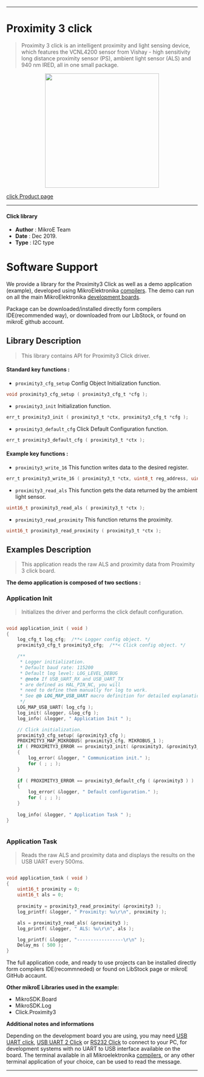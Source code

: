 
---
# Proximity 3 click

> Proximity 3 click is an intelligent proximity and light sensing device, which features the VCNL4200 sensor from Vishay - high sensitivity long distance proximity sensor (PS), ambient light sensor (ALS) and 940 nm IRED, all in one small package.

<p align="center">
  <img src="https://download.mikroe.com/images/click_for_ide/proximity3_click.png" height=300px>
</p>

[click Product page](https://www.mikroe.com/proximity-3-click)

---


#### Click library 

- **Author**        : MikroE Team
- **Date**          : Dec 2019.
- **Type**          : I2C type


# Software Support

We provide a library for the Proximity3 Click 
as well as a demo application (example), developed using MikroElektronika 
[compilers](https://shop.mikroe.com/compilers). 
The demo can run on all the main MikroElektronika [development boards](https://shop.mikroe.com/development-boards).

Package can be downloaded/installed directly form compilers IDE(recommended way), or downloaded from our LibStock, or found on mikroE github account. 

## Library Description

> This library contains API for Proximity3 Click driver.

#### Standard key functions :

- `proximity3_cfg_setup` Config Object Initialization function.
```c
void proximity3_cfg_setup ( proximity3_cfg_t *cfg ); 
```

- `proximity3_init` Initialization function.
```c
err_t proximity3_init ( proximity3_t *ctx, proximity3_cfg_t *cfg );
```

- `proximity3_default_cfg` Click Default Configuration function.
```c
err_t proximity3_default_cfg ( proximity3_t *ctx );
```

#### Example key functions :

- `proximity3_write_16` This function writes data to the desired register.
```c
err_t proximity3_write_16 ( proximity3_t *ctx, uint8_t reg_address, uint16_t data_in );
```

- `proximity3_read_als` This function gets the data returned by the ambient light sensor.
```c
uint16_t proximity3_read_als ( proximity3_t *ctx );
```

- `proximity3_read_proximity` This function returns the proximity.
```c
uint16_t proximity3_read_proximity ( proximity3_t *ctx );
```

## Examples Description

> This application reads the raw ALS and proximity data from Proximity 3 click board.

**The demo application is composed of two sections :**

### Application Init 

> Initializes the driver and performs the click default configuration.

```c

void application_init ( void )
{
    log_cfg_t log_cfg;  /**< Logger config object. */
    proximity3_cfg_t proximity3_cfg;  /**< Click config object. */

    /** 
     * Logger initialization.
     * Default baud rate: 115200
     * Default log level: LOG_LEVEL_DEBUG
     * @note If USB_UART_RX and USB_UART_TX 
     * are defined as HAL_PIN_NC, you will 
     * need to define them manually for log to work. 
     * See @b LOG_MAP_USB_UART macro definition for detailed explanation.
     */
    LOG_MAP_USB_UART( log_cfg );
    log_init( &logger, &log_cfg );
    log_info( &logger, " Application Init " );

    // Click initialization.
    proximity3_cfg_setup( &proximity3_cfg );
    PROXIMITY3_MAP_MIKROBUS( proximity3_cfg, MIKROBUS_1 );
    if ( PROXIMITY3_ERROR == proximity3_init( &proximity3, &proximity3_cfg ) )
    {
        log_error( &logger, " Communication init." );
        for ( ; ; );
    }
    
    if ( PROXIMITY3_ERROR == proximity3_default_cfg ( &proximity3 ) )
    {
        log_error( &logger, " Default configuration." );
        for ( ; ; );
    }
    
    log_info( &logger, " Application Task " );
}
  
```

### Application Task

> Reads the raw ALS and proximity data and displays the results on the USB UART every 500ms.

```c

void application_task ( void )
{
    uint16_t proximity = 0;
    uint16_t als = 0;
    
    proximity = proximity3_read_proximity( &proximity3 );
    log_printf( &logger, " Proximity: %u\r\n", proximity );

    als = proximity3_read_als( &proximity3 );
    log_printf( &logger, " ALS: %u\r\n", als );

    log_printf( &logger, "-----------------\r\n" );
    Delay_ms ( 500 );
}  

```

The full application code, and ready to use projects can be  installed directly form compilers IDE(recommneded) or found on LibStock page or mikroE GitHub accaunt.

**Other mikroE Libraries used in the example:** 

- MikroSDK.Board
- MikroSDK.Log
- Click.Proximity3

**Additional notes and informations**

Depending on the development board you are using, you may need 
[USB UART click](https://shop.mikroe.com/usb-uart-click), 
[USB UART 2 Click](https://shop.mikroe.com/usb-uart-2-click) or 
[RS232 Click](https://shop.mikroe.com/rs232-click) to connect to your PC, for 
development systems with no UART to USB interface available on the board. The 
terminal available in all Mikroelektronika 
[compilers](https://shop.mikroe.com/compilers), or any other terminal application 
of your choice, can be used to read the message.



---
